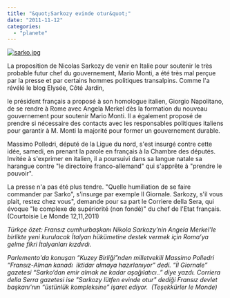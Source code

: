 ```yaml
---
title: "&quot;Sarkozy evinde otur&quot;"
date: "2011-11-12"
categories: 
  - "planete"
---
```


[![sarko.jpg](/uploads/2011/11/sarko.jpg)](/uploads/2011/11/sarko.jpg "sarko.jpg")

La proposition de Nicolas Sarkozy de venir en Italie pour soutenir le très probable futur chef du gouvernement, Mario Monti, a été très mal perçue par la presse et par certains hommes politiques transalpins. Comme l'a révélé le blog Elysée, Côté Jardin,

le président français a proposé à son homologue italien, Giorgio Napolitano, de se rendre à Rome avec Angela Merkel dès la formation du nouveau gouvernement pour soutenir Mario Monti. Il a également proposé de prendre si nécessaire des contacts avec les responsables politiques italiens pour garantir à M. Monti la majorité pour former un gouvernement durable.

Massimo Polledri, député de la Ligue du nord, s'est insurgé contre cette idée, samedi, en prenant la parole en français à la Chambre des députés. Invitée à s'exprimer en italien, il a poursuivi dans sa langue natale sa harangue contre "le directoire franco-allemand" qui s'apprête à "prendre le pouvoir".

La presse n'a pas été plus tendre. "Quelle humiliation de se faire commander par Sarko", s'insurge par exemple Il Giornale. Sarkozy, s'il vous plait, restez chez vous", demande pour sa part le Corriere della Sera, qui évoque "le complexe de supériorité (non fondé)" du chef de l'Etat français. (Courtoisie Le Monde 12,11,2011)

_Türkçe özet: Fransız cumhurbaşkanı Nikola Sarkozy’nin Angela Merkel’le birlikte yeni kurulacak İtalyan hükümetine destek vermek için Roma’ya gelme fikri İtalyanları kızdırdı._

_Parlemento'da konuşan “Kuzey Birliği”nden milletvekili Massimo Polledri “Fransız-Alman kanadı  iktidar almaya hazırlanıyor" dedi. “İl Giornale” gazetesi “Sarko’dan emir almak ne kadar aşağılatıcı..” diye yazdı. Corriera della Serra gazetesi ise "Sarkozy lütfen evinde otur" dediği Fransız devlet başkanı'nın “üstünlük kompleksine” işaret ediyor.  (Teşekkürler le Monde)_

